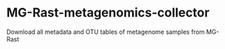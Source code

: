 # MG-Rast-metagenomics-collector
Download all metadata and OTU tables of metagenome samples from MG-Rast
